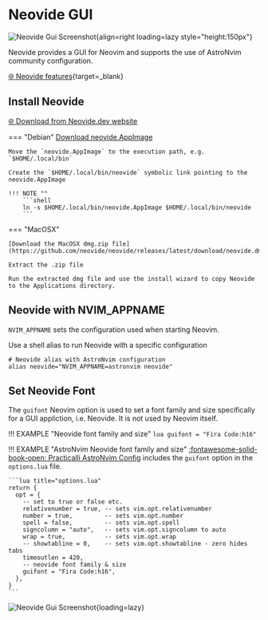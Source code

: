 # Neovide GUI



![Neovide Gui Screenshot](https://neovide.dev/assets/neovide-128x128.png){align=right loading=lazy style="height:150px"}

Neovide provides a GUI for Neovim and supports the use of AstroNvim community configuration.

[:globe_with_meridians: Neovide features](https://neovide.dev/features.html){target=_blank}

## Install Neovide

[:globe_with_meridians: Download from Neovide.dev website](https://neovide.dev/)

=== "Debian"
    [Download neovide.AppImage](https://github.com/neovide/neovide/releases/latest/download/neovide.AppImage)

    Move the `neovide.AppImage` to the execution path, e.g. `$HOME/.local/bin`

    Create the `$HOME/.local/bin/neovide` symbolic link pointing to the neovide.AppImage

    !!! NOTE ""
        ```shell
        ln -s $HOME/.local/bin/neovide.AppImage $HOME/.local/bin/neovide
        ```

=== "MacOSX"

    [Download the MacOSX dmg.zip file](https://github.com/neovide/neovide/releases/latest/download/neovide.dmg.zip)

    Extract the .zip file 

    Run the extracted dmg file and use the install wizard to copy Neovide to the Applications directory.

    

## Neovide with NVIM_APPNAME

`NVIM_APPNAME` sets the configuration used when starting Neovim.

Use a shell alias to run Neovide with a specific configuration

```shell
# Neovide alias with AstroNvim configuration
alias neovide="NVIM_APPNAME=astronvim neovide"
```


## Set Neovide Font

The `guifont` Neovim option is used to set a font family and size specifically for a GUI appliction, i.e. Neovide.  It is not used by Neovim itself.


!!! EXAMPLE "Neovide font family and size"
    ```lua
    guifont = "Fira Code:h16"
    ```


!!! EXAMPLE "AstroNvim Neovide font family and size"
    [:fontawesome-solid-book-open: Practicalli AstroNvim Config](/neovim/configuration/astronvim/#clone-astronvim-user-config) includes the `guifont` option in the `options.lua` file.

    ```lua title="options.lua"
    return {
      opt = {
        -- set to true or false etc.
        relativenumber = true, -- sets vim.opt.relativenumber
        number = true,         -- sets vim.opt.number
        spell = false,         -- sets vim.opt.spell
        signcolumn = "auto",   -- sets vim.opt.signcolumn to auto
        wrap = true,           -- sets vim.opt.wrap
        -- showtabline = 0,    -- sets vim.opt.showtabline - zero hides tabs
        timeoutlen = 420,
        -- neovide font family & size
        guifont = "Fira Code:h16",
      },
    }
    ```

![Neovide Gui Screenshot](https://neovide.dev/assets/BasicScreenCap.png){loading=lazy}


